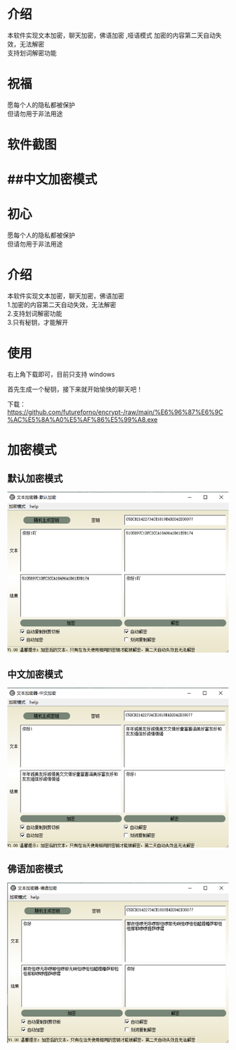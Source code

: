 #  介绍

本软件实现文本加密，聊天加密，佛语加密 ,哑语模式
加密的内容第二天自动失效，无法解密  
支持划词解密功能  

# 祝福

愿每个人的隐私都被保护  
但请勿用于非法用途  

# 软件截图

##中文加密模式  
=======
# 初心  
愿每个人的隐私都被保护  
但请勿用于非法用途  

# 介绍  
本软件实现文本加密，聊天加密，佛语加密  
1.加密的内容第二天自动失效，无法解密  
2.支持划词解密功能  
3.只有秘钥，才能解开

# 使用

右上角下载即可，目前只支持 windows

首先生成一个秘钥，接下来就开始愉快的聊天吧！

下载：https://github.com/futureforno/encrypt-/raw/main/%E6%96%87%E6%9C%AC%E5%8A%A0%E5%AF%86%E5%99%A8.exe  

# 加密模式 

## 默认加密模式

![](https://raw.githubusercontent.com/futureforno/encrypt-/main/pics/20221108165300.png)

## 中文加密模式  
![](https://raw.githubusercontent.com/futureforno/encrypt-/main/pics/20221108165232.png)


## 佛语加密模式
![](https://raw.githubusercontent.com/futureforno/encrypt-/main/pics/foyu.png)

 
